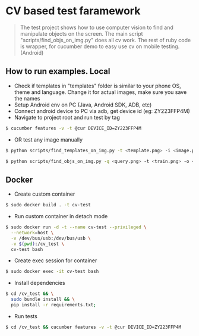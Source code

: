 # CV based test faramework

> The test project shows how to use computer vision to find
> and manipulate objects on the screen. The main script
> "scripts/find_objs_on_img.py" does all cv work. The rest of
> ruby code is wrapper, for cucumber demo to easy use cv on
> mobile testing. (Android)

## How to run examples. Local 

- Check if templates in "templates" folder is similar to your phone OS, theme and language. Change it for actual images, make sure you save the names
- Setup Android env on PC (Java, Android SDK, ADB, etc)
- Connect android device to PC via adb, get device id (eg: ZY223FFP4M)
- Navigate to project root and run test by tag

```sh
$ cucumber features -v -t @cur DEVICE_ID=ZY223FFP4M
```

- OR test any image manually

```sh
$ python scripts/find_templates_on_img.py -t <template.png> -i <image.png> -o <result.png>
```

```sh
$ python scripts/find_objs_on_img.py -q <query.png> -t <train.png> -o <result.png>
```

## Docker

- Create custom container
```sh
$ sudo docker build . -t cv-test
```

- Run custom container in detach mode
```sh
$ sudo docker run -d -t --name cv-test --privileged \
  --network=host \
  -v /dev/bus/usb:/dev/bus/usb \
  -v $(pwd):/cv_test \
  cv-test bash
```

- Create exec session for container
```sh
$ sudo docker exec -it cv-test bash
```

- Install dependencies
```sh
$ cd /cv_test && \
  sudo bundle install && \
  pip install -r requirements.txt;
```

- Run tests
```sh
$ cd /cv_test && cucumber features -v -t @cur DEVICE_ID=ZY223FFP4M
```